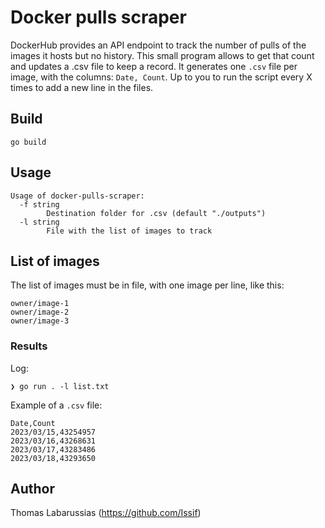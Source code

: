 # Docker pulls scraper

DockerHub provides an API endpoint to track the number of pulls of the images it hosts but no history. This small program allows to get that count and updates a .csv file to keep a record.
It generates one `.csv` file per image, with the columns: `Date, Count`. Up to you to run the script every X times to add a new line in the files.

## Build

```shell
go build
```

## Usage

```shell
Usage of docker-pulls-scraper:
  -f string
        Destination folder for .csv (default "./outputs")
  -l string
        File with the list of images to track
```

## List of images

The list of images must be in file, with one image per line, like this:

```
owner/image-1
owner/image-2
owner/image-3
```

### Results

Log:
```
❯ go run . -l list.txt

```

Example of a `.csv` file:
```csv
Date,Count
2023/03/15,43254957
2023/03/16,43268631
2023/03/17,43283486
2023/03/18,43293650
```

## Author

Thomas Labarussias (https://github.com/Issif)
